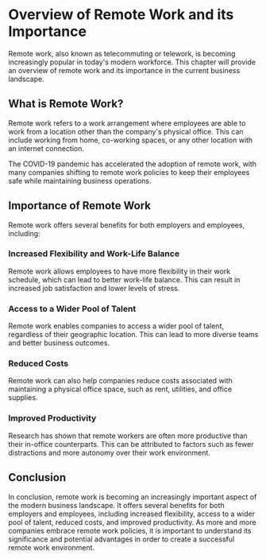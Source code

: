 # Overview of Remote Work and its Importance

Remote work, also known as telecommuting or telework, is becoming increasingly popular in today's modern workforce. This chapter will provide an overview of remote work and its importance in the current business landscape.

What is Remote Work?
--------------------

Remote work refers to a work arrangement where employees are able to work from a location other than the company's physical office. This can include working from home, co-working spaces, or any other location with an internet connection.

The COVID-19 pandemic has accelerated the adoption of remote work, with many companies shifting to remote work policies to keep their employees safe while maintaining business operations.

Importance of Remote Work
-------------------------

Remote work offers several benefits for both employers and employees, including:

### Increased Flexibility and Work-Life Balance

Remote work allows employees to have more flexibility in their work schedule, which can lead to better work-life balance. This can result in increased job satisfaction and lower levels of stress.

### Access to a Wider Pool of Talent

Remote work enables companies to access a wider pool of talent, regardless of their geographic location. This can lead to more diverse teams and better business outcomes.

### Reduced Costs

Remote work can also help companies reduce costs associated with maintaining a physical office space, such as rent, utilities, and office supplies.

### Improved Productivity

Research has shown that remote workers are often more productive than their in-office counterparts. This can be attributed to factors such as fewer distractions and more autonomy over their work environment.

Conclusion
----------

In conclusion, remote work is becoming an increasingly important aspect of the modern business landscape. It offers several benefits for both employers and employees, including increased flexibility, access to a wider pool of talent, reduced costs, and improved productivity. As more and more companies embrace remote work policies, it is important to understand its significance and potential advantages in order to create a successful remote work environment.
